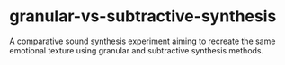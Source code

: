 # granular-vs-subtractive-synthesis
A comparative sound synthesis experiment aiming to recreate the same emotional texture using granular and subtractive synthesis methods.
